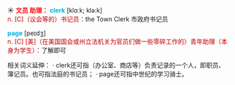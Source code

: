 ☀ <font color="red">**文员 助理：**</font>
<font color="sky blue">**clerk**</font> [klɑːk; klə:k]  
<font color="#c00000">n. [C]（议会等的）书记员：</font>the Town Clerk 市政府书记员

<font color="sky blue">**page**</font> [peɪdӡ]  
<font color="#c00000">n. [C] [美]（在美国国会或州立法机关为官员们做一些零碎工作的）青年助理（本身为学生）：</font>了解即可

相关词义延伸：
· clerk还可指（办公室、商店等）负责记录的一个人，即职员、簿记员。也可指法庭的书记员；
· page还可指中世纪的学习骑士。

